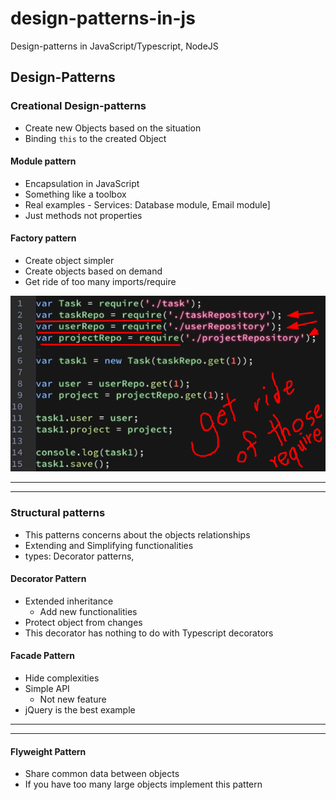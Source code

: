 # design-patterns-in-js

Design-patterns in JavaScript/Typescript, NodeJS

## Design-Patterns

### Creational Design-patterns

-   Create new Objects based on the situation
-   Binding `this` to the created Object

#### Module pattern

-   Encapsulation in JavaScript
-   Something like a toolbox
-   Real examples - Services: Database module, Email module]
-   Just methods not properties

#### Factory pattern

-   Create object simpler
-   Create objects based on demand
-   Get ride of too many imports/require

<img src="./images/factory-pattern1.png" width="600px"></img>

---

---

### Structural patterns

-   This patterns concerns about the objects relationships
-   Extending and Simplifying functionalities
-   types: Decorator patterns,

#### Decorator Pattern

-   Extended inheritance
    -   Add new functionalities
-   Protect object from changes
-   This decorator has nothing to do with Typescript decorators

#### Facade Pattern

-   Hide complexities
-   Simple API
    -   Not new feature
-   jQuery is the best example

---

---

#### Flyweight Pattern

-   Share common data between objects
-   If you have too many large objects implement this pattern
